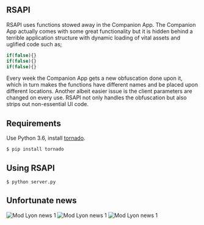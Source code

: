 ## RSAPI
RSAPI uses functions stowed away in the Companion App. The Companion App actually comes with some great functionality but it is hidden behind a terrible application structure with dynamic loading of vital assets and uglified code such as;
```javascript
if(false){}
if(false){}
if(false){}
```
Every week the Companion App gets a new obfuscation done upon it, which in turn makes the functions have different names and be placed upon different locations. Another albeit easier issue is the client parameters are changed on every use. RSAPI not only handles the obfuscation but also strips out non-essential UI code.

## Requirements
Use Python 3.6, install [tornado](https://www.tornadoweb.org/).

    $ pip install tornado

## Using RSAPI
    $ python server.py

## Unfortunate news
![Mod Lyon news 1](https://i.gyazo.com/e899cd54ab3dfc339e294340607b694d.png)
![Mod Lyon news 1](https://i.gyazo.com/ef1a0a39368a44cebd2a6db75b625158.png)
![Mod Lyon news 1](https://i.gyazo.com/1365377d6bc925ea5e750b2406458fb9.png)
